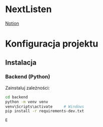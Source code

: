 # NextListen


<a href="https://www.notion.so/NextListen-1ea5d256e98f80459af9c8f0930128ee" target="_blank">Notion</a>

# Konfiguracja projektu

## Instalacja

### Backend (Python)
Zainstaluj zależności:
   ```bash
   cd backend
   python -m venv venv
   venv\Scripts\activate     # Windows
   pip install -r requirements-dev.txt

E